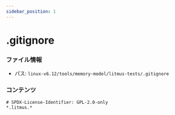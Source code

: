 ```yaml
---
sidebar_position: 1
---
```

# .gitignore

### ファイル情報

- パス: `linux-v6.12/tools/memory-model/litmus-tests/.gitignore`

### コンテンツ

```gitignore
# SPDX-License-Identifier: GPL-2.0-only
*.litmus.*

```
